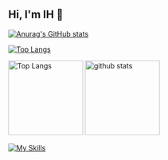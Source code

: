 ## Hi, I'm IH 👋

[![Anurag's GitHub stats](https://github-readme-stats.vercel.app/api?username=ABfry)](https://github.com/ABfry/github-readme-stats)

[![Top Langs](https://github-readme-stats.vercel.app/api/top-langs/?username=ABfry)](https://github.com/ABfry/github-readme-stats)


<p align="left"> 
  <img alt="Top Langs" height="150px" src="https://github-readme-stats-clone-abfry.vercel.app/api/top-langs/?username=ABfry&layout=compact&show_icons=true&theme=onedark" />
  <img alt="github stats" height="150px" src="https://github-readme-stats-clone-abfry.vercel.app/api?username=ABfry&theme=onedark&show_icons=true" />
</p>

[![My Skills](https://skillicons.dev/icons?i=js,ts,react,nodejs,nextjs,jquery,html,css,sass,tailwind,php,py,fastapi,mysql,java,docker,cs,unity,aws,ps,ai,pr,ae,swift)](https://skillicons.dev)
